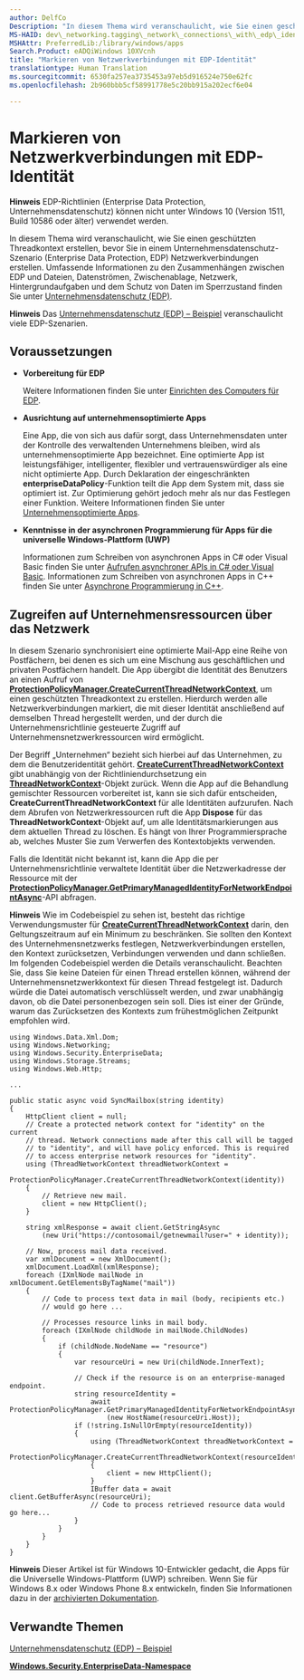 ```yaml
---
author: DelfCo
Description: "In diesem Thema wird veranschaulicht, wie Sie einen geschützten Threadkontext erstellen, bevor Sie in einem Unternehmensdatenschutz-Szenario (Enterprise Data Protection, EDP) Netzwerkverbindungen erstellen."
MS-HAID: dev\_networking.tagging\_network\_connections\_with\_edp\_identity
MSHAttr: PreferredLib:/library/windows/apps
Search.Product: eADQiWindows 10XVcnh
title: "Markieren von Netzwerkverbindungen mit EDP-Identität"
translationtype: Human Translation
ms.sourcegitcommit: 6530fa257ea3735453a97eb5d916524e750e62fc
ms.openlocfilehash: 2b960bbb5cf58991778e5c20bb915a202ecf6e04

---
```


# Markieren von Netzwerkverbindungen mit EDP-Identität

__Hinweis__ EDP-Richtlinien (Enterprise Data Protection, Unternehmensdatenschutz) können nicht unter Windows 10 (Version 1511, Build 10586 oder älter) verwendet werden.

In diesem Thema wird veranschaulicht, wie Sie einen geschützten Threadkontext erstellen, bevor Sie in einem Unternehmensdatenschutz-Szenario (Enterprise Data Protection, EDP) Netzwerkverbindungen erstellen. Umfassende Informationen zu den Zusammenhängen zwischen EDP und Dateien, Datenströmen, Zwischenablage, Netzwerk, Hintergrundaufgaben und dem Schutz von Daten im Sperrzustand finden Sie unter [Unternehmensdatenschutz (EDP)](../enterprise/edp-hub.md).

**Hinweis**  Das [Unternehmensdatenschutz (EDP) – Beispiel](http://go.microsoft.com/fwlink/p/?LinkId=620031&clcid=0x409) veranschaulicht viele EDP-Szenarien.



## Voraussetzungen


-   **Vorbereitung für EDP**

    Weitere Informationen finden Sie unter [Einrichten des Computers für EDP](../enterprise/edp-hub.md#set-up-your-computer-for-EDP).

-   **Ausrichtung auf unternehmensoptimierte Apps**

    Eine App, die von sich aus dafür sorgt, dass Unternehmensdaten unter der Kontrolle des verwaltenden Unternehmens bleiben, wird als unternehmensoptimierte App bezeichnet. Eine optimierte App ist leistungsfähiger, intelligenter, flexibler und vertrauenswürdiger als eine nicht optimierte App. Durch Deklaration der eingeschränkten **enterpriseDataPolicy**-Funktion teilt die App dem System mit, dass sie optimiert ist. Zur Optimierung gehört jedoch mehr als nur das Festlegen einer Funktion. Weitere Informationen finden Sie unter [Unternehmensoptimierte Apps](../enterprise/edp-hub.md#enterprise-enlightened-apps).

-   **Kenntnisse in der asynchronen Programmierung für Apps für die universelle Windows-Plattform (UWP)**

    Informationen zum Schreiben von asynchronen Apps in C# oder Visual Basic finden Sie unter [Aufrufen asynchroner APIs in C\# oder Visual Basic](https://msdn.microsoft.com/library/windows/apps/mt187337). Informationen zum Schreiben von asynchronen Apps in C++ finden Sie unter [Asynchrone Programmierung in C++](https://msdn.microsoft.com/library/windows/apps/mt187334).

## Zugreifen auf Unternehmensressourcen über das Netzwerk


In diesem Szenario synchronisiert eine optimierte Mail-App eine Reihe von Postfächern, bei denen es sich um eine Mischung aus geschäftlichen und privaten Postfächern handelt. Die App übergibt die Identität des Benutzers an einen Aufruf von [**ProtectionPolicyManager.CreateCurrentThreadNetworkContext**](https://msdn.microsoft.com/library/windows/apps/dn706025), um einen geschützten Threadkontext zu erstellen. Hierdurch werden alle Netzwerkverbindungen markiert, die mit dieser Identität anschließend auf demselben Thread hergestellt werden, und der durch die Unternehmensrichtlinie gesteuerte Zugriff auf Unternehmensnetzwerkressourcen wird ermöglicht.

Der Begriff „Unternehmen“ bezieht sich hierbei auf das Unternehmen, zu dem die Benutzeridentität gehört. [
              **CreateCurrentThreadNetworkContext**
            ](https://msdn.microsoft.com/library/windows/apps/dn706025) gibt unabhängig von der Richtliniendurchsetzung ein [**ThreadNetworkContext**](https://msdn.microsoft.com/library/windows/apps/dn706029)-Objekt zurück. Wenn die App auf die Behandlung gemischter Ressourcen vorbereitet ist, kann sie sich dafür entscheiden, **CreateCurrentThreadNetworkContext** für alle Identitäten aufzurufen. Nach dem Abrufen von Netzwerkressourcen ruft die App **Dispose** für das **ThreadNetworkContext**-Objekt auf, um alle Identitätsmarkierungen aus dem aktuellen Thread zu löschen. Es hängt von Ihrer Programmiersprache ab, welches Muster Sie zum Verwerfen des Kontextobjekts verwenden.

Falls die Identität nicht bekannt ist, kann die App die per Unternehmensrichtlinie verwaltete Identität über die Netzwerkadresse der Ressource mit der [**ProtectionPolicyManager.GetPrimaryManagedIdentityForNetworkEndpointAsync**](https://msdn.microsoft.com/library/windows/apps/dn706027)-API abfragen.

**Hinweis**  Wie im Codebeispiel zu sehen ist, besteht das richtige Verwendungsmuster für [**CreateCurrentThreadNetworkContext**](https://msdn.microsoft.com/library/windows/apps/dn706025) darin, den Geltungszeitraum auf ein Minimum zu beschränken. Sie sollten den Kontext des Unternehmensnetzwerks festlegen, Netzwerkverbindungen erstellen, den Kontext zurücksetzen, Verbindungen verwenden und dann schließen. Im folgenden Codebeispiel werden die Details veranschaulicht. Beachten Sie, dass Sie keine Dateien für einen Thread erstellen können, während der Unternehmensnetzwerkkontext für diesen Thread festgelegt ist. Dadurch würde die Datei automatisch verschlüsselt werden, und zwar unabhängig davon, ob die Datei personenbezogen sein soll. Dies ist einer der Gründe, warum das Zurücksetzen des Kontexts zum frühestmöglichen Zeitpunkt empfohlen wird.



```CSharp
using Windows.Data.Xml.Dom;
using Windows.Networking;
using Windows.Security.EnterpriseData;
using Windows.Storage.Streams;
using Windows.Web.Http;

...

public static async void SyncMailbox(string identity)
{
    HttpClient client = null;
    // Create a protected network context for "identity" on the current
    // thread. Network connections made after this call will be tagged
    // to "identity", and will have policy enforced. This is required
    // to access enterprise network resources for "identity".
    using (ThreadNetworkContext threadNetworkContext = 
        ProtectionPolicyManager.CreateCurrentThreadNetworkContext(identity))
    {
        // Retrieve new mail.
        client = new HttpClient();
    }

    string xmlResponse = await client.GetStringAsync
        (new Uri("https://contosomail/getnewmail?user=" + identity));

    // Now, process mail data received.
    var xmlDocument = new XmlDocument();
    xmlDocument.LoadXml(xmlResponse);
    foreach (IXmlNode mailNode in xmlDocument.GetElementsByTagName("mail"))
    {
        // Code to process text data in mail (body, recipients etc.)
        // would go here ...

        // Processes resource links in mail body.
        foreach (IXmlNode childNode in mailNode.ChildNodes)
        {
            if (childNode.NodeName == "resource")
            {
                var resourceUri = new Uri(childNode.InnerText);

                // Check if the resource is on an enterprise-managed endpoint.
                string resourceIdentity =
                    await ProtectionPolicyManager.GetPrimaryManagedIdentityForNetworkEndpointAsync
                        (new HostName(resourceUri.Host));
                if (!string.IsNullOrEmpty(resourceIdentity))
                {
                    using (ThreadNetworkContext threadNetworkContext =
                        ProtectionPolicyManager.CreateCurrentThreadNetworkContext(resourceIdentity))
                    {
                        client = new HttpClient();
                    }
                    IBuffer data = await client.GetBufferAsync(resourceUri);
                    // Code to process retrieved resource data would go here...
                }
            }
        }
    }
}
```

**Hinweis**  Dieser Artikel ist für Windows 10-Entwickler gedacht, die Apps für die Universelle Windows-Plattform (UWP) schreiben. Wenn Sie für Windows 8.x oder Windows Phone 8.x entwickeln, finden Sie Informationen dazu in der [archivierten Dokumentation](http://go.microsoft.com/fwlink/p/?linkid=619132).



## Verwandte Themen


[Unternehmensdatenschutz (EDP) – Beispiel](http://go.microsoft.com/fwlink/p/?LinkId=620031&clcid=0x409)

[**Windows.Security.EnterpriseData-Namespace**](https://msdn.microsoft.com/library/windows/apps/dn279153)

 

 






<!--HONumber=Jun16_HO4-->


